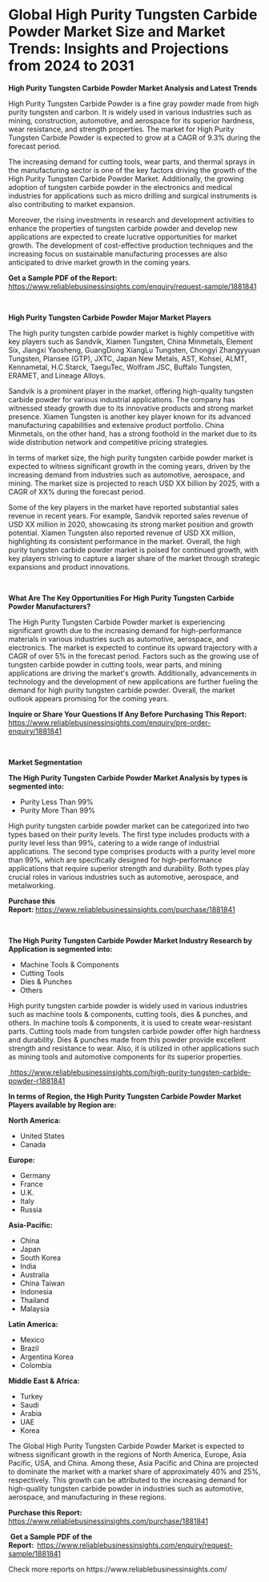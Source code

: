 <p><h1>Global High Purity Tungsten Carbide Powder Market Size and Market Trends: Insights and Projections from 2024 to 2031</h1></p><p><strong>High Purity Tungsten Carbide Powder Market Analysis and Latest Trends</strong></p>
<p><p>High Purity Tungsten Carbide Powder is a fine gray powder made from high purity tungsten and carbon. It is widely used in various industries such as mining, construction, automotive, and aerospace for its superior hardness, wear resistance, and strength properties. The market for High Purity Tungsten Carbide Powder is expected to grow at a CAGR of 9.3% during the forecast period.</p><p>The increasing demand for cutting tools, wear parts, and thermal sprays in the manufacturing sector is one of the key factors driving the growth of the High Purity Tungsten Carbide Powder Market. Additionally, the growing adoption of tungsten carbide powder in the electronics and medical industries for applications such as micro drilling and surgical instruments is also contributing to market expansion.</p><p>Moreover, the rising investments in research and development activities to enhance the properties of tungsten carbide powder and develop new applications are expected to create lucrative opportunities for market growth. The development of cost-effective production techniques and the increasing focus on sustainable manufacturing processes are also anticipated to drive market growth in the coming years.</p></p>
<p><strong>Get a Sample PDF of the Report:&nbsp;</strong> <a href="https://www.reliablebusinessinsights.com/enquiry/request-sample/1881841">https://www.reliablebusinessinsights.com/enquiry/request-sample/1881841</a></p>
<p>&nbsp;</p>
<p><strong>High Purity Tungsten Carbide Powder Major Market Players</strong></p>
<p><p>The high purity tungsten carbide powder market is highly competitive with key players such as Sandvik, Xiamen Tungsten, China Minmetals, Element Six, Jiangxi Yaosheng, GuangDong XiangLu Tungsten, Chongyi Zhangyyuan Tungsten, Plansee (GTP), JXTC, Japan New Metals, AST, Kohsei, ALMT, Kennametal, H.C.Starck, TaeguTec, Wolfram JSC, Buffalo Tungsten, ERAMET, and Lineage Alloys.</p><p>Sandvik is a prominent player in the market, offering high-quality tungsten carbide powder for various industrial applications. The company has witnessed steady growth due to its innovative products and strong market presence. Xiamen Tungsten is another key player known for its advanced manufacturing capabilities and extensive product portfolio. China Minmetals, on the other hand, has a strong foothold in the market due to its wide distribution network and competitive pricing strategies.</p><p>In terms of market size, the high purity tungsten carbide powder market is expected to witness significant growth in the coming years, driven by the increasing demand from industries such as automotive, aerospace, and mining. The market size is projected to reach USD XX billion by 2025, with a CAGR of XX% during the forecast period.</p><p>Some of the key players in the market have reported substantial sales revenue in recent years. For example, Sandvik reported sales revenue of USD XX million in 2020, showcasing its strong market position and growth potential. Xiamen Tungsten also reported revenue of USD XX million, highlighting its consistent performance in the market. Overall, the high purity tungsten carbide powder market is poised for continued growth, with key players striving to capture a larger share of the market through strategic expansions and product innovations.</p></p>
<p>&nbsp;</p>
<p><strong>What Are The Key Opportunities For High Purity Tungsten Carbide Powder Manufacturers?</strong></p>
<p><p>The High Purity Tungsten Carbide Powder market is experiencing significant growth due to the increasing demand for high-performance materials in various industries such as automotive, aerospace, and electronics. The market is expected to continue its upward trajectory with a CAGR of over 5% in the forecast period. Factors such as the growing use of tungsten carbide powder in cutting tools, wear parts, and mining applications are driving the market's growth. Additionally, advancements in technology and the development of new applications are further fueling the demand for high purity tungsten carbide powder. Overall, the market outlook appears promising for the coming years.</p></p>
<p><strong>Inquire or Share Your Questions If Any Before Purchasing This Report:</strong> <a href="https://www.reliablebusinessinsights.com/enquiry/pre-order-enquiry/1881841">https://www.reliablebusinessinsights.com/enquiry/pre-order-enquiry/1881841</a></p>
<p>&nbsp;</p>
<p><strong>Market Segmentation</strong></p>
<p><strong>The High Purity Tungsten Carbide Powder Market Analysis by types is segmented into:</strong></p>
<p><ul><li>Purity Less Than 99%</li><li>Purity More Than 99%</li></ul></p>
<p><p>High purity tungsten carbide powder market can be categorized into two types based on their purity levels. The first type includes products with a purity level less than 99%, catering to a wide range of industrial applications. The second type comprises products with a purity level more than 99%, which are specifically designed for high-performance applications that require superior strength and durability. Both types play crucial roles in various industries such as automotive, aerospace, and metalworking.</p></p>
<p><strong>Purchase this Report:&nbsp;</strong><a href="https://www.reliablebusinessinsights.com/purchase/1881841">https://www.reliablebusinessinsights.com/purchase/1881841</a></p>
<p>&nbsp;</p>
<p><strong>The High Purity Tungsten Carbide Powder Market Industry Research by Application is segmented into:</strong></p>
<p><ul><li>Machine Tools & Components</li><li>Cutting Tools</li><li>Dies & Punches</li><li>Others</li></ul></p>
<p><p>High purity tungsten carbide powder is widely used in various industries such as machine tools & components, cutting tools, dies & punches, and others. In machine tools & components, it is used to create wear-resistant parts. Cutting tools made from tungsten carbide powder offer high hardness and durability. Dies & punches made from this powder provide excellent strength and resistance to wear. Also, it is utilized in other applications such as mining tools and automotive components for its superior properties.</p></p>
<p><a href="https://www.reliablebusinessinsights.com/high-purity-tungsten-carbide-powder-r1881841">&nbsp;https://www.reliablebusinessinsights.com/high-purity-tungsten-carbide-powder-r1881841</a></p>
<p><strong>In terms of Region, the High Purity Tungsten Carbide Powder Market Players available by Region are:</strong></p>
<p>
    <p> <strong> North America: </strong>
        <ul>
            <li>United States</li>
            <li>Canada</li>
        </ul>
        </p> 
    <p> <strong> Europe: </strong>
        <ul>
            <li>Germany</li>
            <li>France</li>
            <li>U.K.</li>
            <li>Italy</li>
            <li>Russia</li>
        </ul>
        </p> 
    <p> <strong> Asia-Pacific: </strong>
        <ul>
            <li>China</li>
            <li>Japan</li>
            <li>South Korea</li>
            <li>India</li>
            <li>Australia</li>
            <li>China Taiwan</li>
            <li>Indonesia</li>
            <li>Thailand</li>
            <li>Malaysia</li>
        </ul>
        </p> 
    <p> <strong> Latin America: </strong>
        <ul>
            <li>Mexico</li>
            <li>Brazil</li>
            <li>Argentina Korea</li>
            <li>Colombia</li>
        </ul>
        </p> 
    <p> <strong> Middle East & Africa: </strong>
        <ul>
            <li>Turkey</li>
            <li>Saudi</li>
            <li>Arabia</li>
            <li>UAE</li>
            <li>Korea</li>
        </ul>
    </p>
    </p>
<p><p>The Global High Purity Tungsten Carbide Powder Market is expected to witness significant growth in the regions of North America, Europe, Asia Pacific, USA, and China. Among these, Asia Pacific and China are projected to dominate the market with a market share of approximately 40% and 25%, respectively. This growth can be attributed to the increasing demand for high-quality tungsten carbide powder in industries such as automotive, aerospace, and manufacturing in these regions.</p></p>
<p><strong>Purchase this Report: </strong><a href="https://www.reliablebusinessinsights.com/purchase/1881841">https://www.reliablebusinessinsights.com/purchase/1881841</a></p>
<p>&nbsp;<strong>Get a Sample PDF of the Report:&nbsp;&nbsp;</strong><a href="https://www.reliablebusinessinsights.com/enquiry/request-sample/1881841">https://www.reliablebusinessinsights.com/enquiry/request-sample/1881841</a></p>
<p><strong></strong></p>
<p>Check more reports on https://www.reliablebusinessinsights.com/</p>